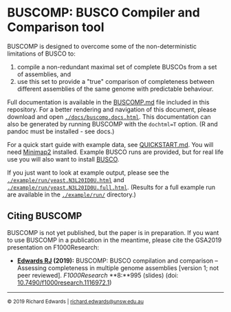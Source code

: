 # BUSCOMP: BUSCO Compiler and Comparison tool

BUSCOMP is designed to overcome some of the non-deterministic limitations of BUSCO to:

1. compile a non-redundant maximal set of complete BUSCOs from a set of assemblies, and
2. use this set to provide a "true" comparison of completeness between different assemblies of the same genome
with predictable behaviour.

Full documentation is available in the [BUSCOMP.md](./BUSCOMP.md) file included in this repository. For a better rendering and navigation of this document, please download and open [`./docs/buscomp.docs.html`](./docs/buscomp.docs.html). This documentation can also be generated by running BUSCOMP with the `dochtml=T` option. (R and pandoc must be installed - see docs.) 

For a quick start guide with example data, see [QUICKSTART.md](./QUICKSTART.md). You will need [Minimap2](https://github.com/lh3/minimap2) installed. Example BUSCO runs are provided, but for real life use you will also want to install [BUSCO](https://busco.ezlab.org/).

If you just want to look at example output, please see the [`./example/run/yeast.N3L20ID0U.html`](https://github.com/slimsuite/buscomp/blob/master/example/run/yeast.N3L20ID0U.html) and [`./example/run/yeast.N3L20ID0U.full.html`](https://github.com/slimsuite/buscomp/blob/master/example/run/yeast.N3L20ID0U.full.html). (Results for a full example run are available in the [`./example/run/`](./example/run/) directory.)

## Citing BUSCOMP

BUSCOMP is not yet published, but the paper is in preparation. If you want to use BUSCOMP in a publication in the meantime, please cite the GSA2019 presentation on F1000Research:

* **<u>Edwards RJ</u> (2019):** BUSCOMP: BUSCO compilation and comparison – Assessing completeness in multiple genome assemblies [version 1; not peer reviewed]. _F1000Research_ **8:**995 (slides) (doi: [10.7490/f1000research.1116972.1](https://f1000research.com/slides/8-995))

---

<small>&copy; 2019 Richard Edwards | richard.edwards@unsw.edu.au</small>
